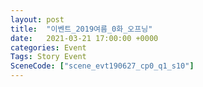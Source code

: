 ```yaml
---
layout: post
title:  "이벤트_2019여름_0화_오프닝"
date:   2021-03-21 17:00:00 +0000
categories: Event
Tags: Story Event
SceneCode: ["scene_evt190627_cp0_q1_s10"]
---
```

